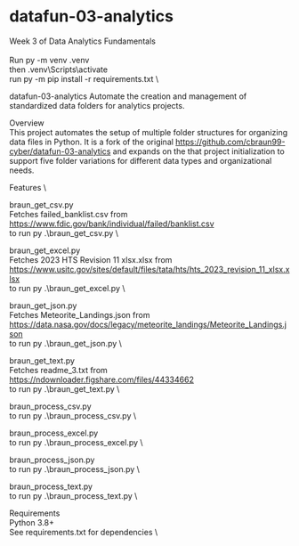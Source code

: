 # datafun-03-analytics
Week 3 of Data Analytics Fundamentals \
\
Run py -m venv .venv \
then .venv\Scripts\activate \
run py -m pip install -r requirements.txt \

datafun-03-analytics
Automate the creation and management of standardized data folders for analytics projects.

Overview \
This project automates the setup of multiple folder structures for organizing data files in Python. It is a fork of the original https://github.com/cbraun99-cyber/datafun-03-analytics and expands on the that project initialization to support five folder variations for different data types and organizational needs.

Features \

braun_get_csv.py \
Fetches failed_banklist.csv from https://www.fdic.gov/bank/individual/failed/banklist.csv \
to run py .\braun_get_csv.py \

braun_get_excel.py \
Fetches 2023 HTS Revision 11 xlsx.xlsx from https://www.usitc.gov/sites/default/files/tata/hts/hts_2023_revision_11_xlsx.xlsx \
to run py .\braun_get_excel.py \

braun_get_json.py \
Fetches Meteorite_Landings.json from https://data.nasa.gov/docs/legacy/meteorite_landings/Meteorite_Landings.json \
to run py .\braun_get_json.py \

braun_get_text.py \
Fetches readme_3.txt from https://ndownloader.figshare.com/files/44334662 \
to run py .\braun_get_text.py \

braun_process_csv.py \
to run py .\braun_process_csv.py \

braun_process_excel.py \
to run py .\braun_process_excel.py \

braun_process_json.py \
to run py .\braun_process_json.py \

braun_process_text.py \
to run py .\braun_process_text.py \

Requirements \
Python 3.8+ \
See requirements.txt for dependencies \

